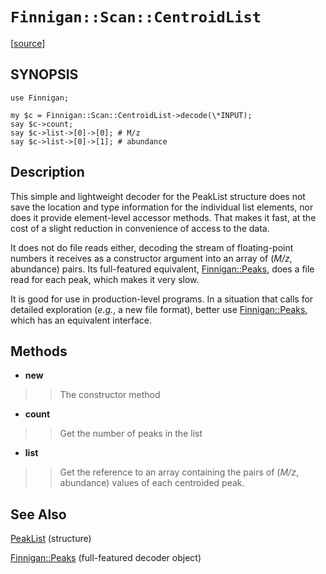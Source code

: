 # `Finnigan::Scan::CentroidList` #

[[source](http://code.google.com/p/unfinnigan/source/browse/perl/Finnigan/lib/Finnigan/Scan.pm)]

## SYNOPSIS ##

```
use Finnigan;

my $c = Finnigan::Scan::CentroidList->decode(\*INPUT);
say $c->count;
say $c->list->[0]->[0]; # M/z
say $c->list->[0]->[1]; # abundance
```

## Description ##

This simple and lightweight decoder for the PeakList structure does not save the location and type information for the individual list elements, nor does it provide element-level accessor methods. That makes it fast, at the cost of a slight reduction in convenience of access to the data.

It does not do file reads either, decoding the stream of floating-point numbers it receives as a constructor argument into an array of (_M/z_, abundance) pairs. Its full-featured equivalent, [Finnigan::Peaks](FinniganPeaks.md), does a file read for each peak, which makes it very slow.

It is good for use in production-level programs. In a situation that calls for detailed exploration (_e.g._, a new file format), better use [Finnigan::Peaks](FinniganPeaks.md), which has an equivalent interface.

## Methods ##

  * **new**
> > The constructor method

  * **count**
> > Get the number of peaks in the list

  * **list**
> > Get the reference to an array containing the pairs of (_M/z_, abundance) values of each centroided peak.

## See Also ##

[PeakList](PeakList.md) (structure)

[Finnigan::Peaks](FinniganPeaks.md)  (full-featured decoder object)